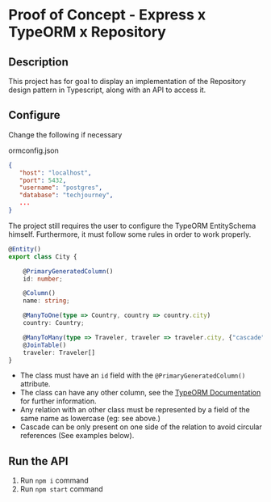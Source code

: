 # Proof of Concept - Express x TypeORM x Repository

## Description

This project has for goal to display an implementation of the Repository design pattern in Typescript, along with an API to access it.

## Configure

Change the following if necessary

ormconfig.json
```json
{
   "host": "localhost",
   "port": 5432,
   "username": "postgres",
   "database": "techjourney",
   ...
}
```

The project still requires the user to configure the TypeORM EntitySchema himself. Furthermore, it must follow some rules in order to work properly.

```typescript
@Entity()
export class City {

    @PrimaryGeneratedColumn()
    id: number;

    @Column()
    name: string;

    @ManyToOne(type => Country, country => country.city)
    country: Country;

    @ManyToMany(type => Traveler, traveler => traveler.city, {"cascade": true})
    @JoinTable()
    traveler: Traveler[]
}
```

- The class must have an `id` field with the `@PrimaryGeneratedColumn()` attribute.
- The class can have any other column, see the [TypeORM Documentation](https://typeorm.io/#/) for further information.
- Any relation with an other class must be represented by a field of the same name as lowercase (eg: see above.)
- Cascade can be only present on one side of the relation to avoid circular references (See examples below).


## Run the API

1. Run `npm i` command
2. Run `npm start` command